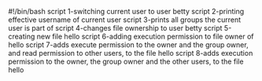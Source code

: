 #!/bin/bash
script 1-switching current user to user betty
script 2-printing effective username of current user
script 3-prints all groups the current user is part of
script 4-changes file ownership to user betty
script 5-creating new file hello
script 6-adding execution permission to file owner of hello
script 7-adds execute permission to the owner and the group owner, and read permission to other users, to the file hello
script 8-adds execution permission to the owner, the group owner and the other users, to the file hello

